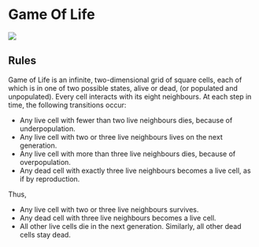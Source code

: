 # Game Of Life

![](pattern-selection.gif)

## Rules
Game of Life is an infinite, two-dimensional grid of square cells, each of which is in one of two possible states, alive or dead, (or populated and unpopulated). Every cell interacts with its eight neighbours. At each step in time, the following transitions occur:
* Any live cell with fewer than two live neighbours dies, because of underpopulation.
* Any live cell with two or three live neighbours lives on the next generation.
* Any live cell with more than three live neighbours dies, because of overpopulation.
* Any dead cell with exactly three live neighbours becomes a live cell, as if by reproduction.

Thus,
* Any live cell with two or three live neighbours survives.
* Any dead cell with three live neighbours becomes a live cell.
* All other live cells die in the next generation. Similarly, all other dead cells stay dead.

